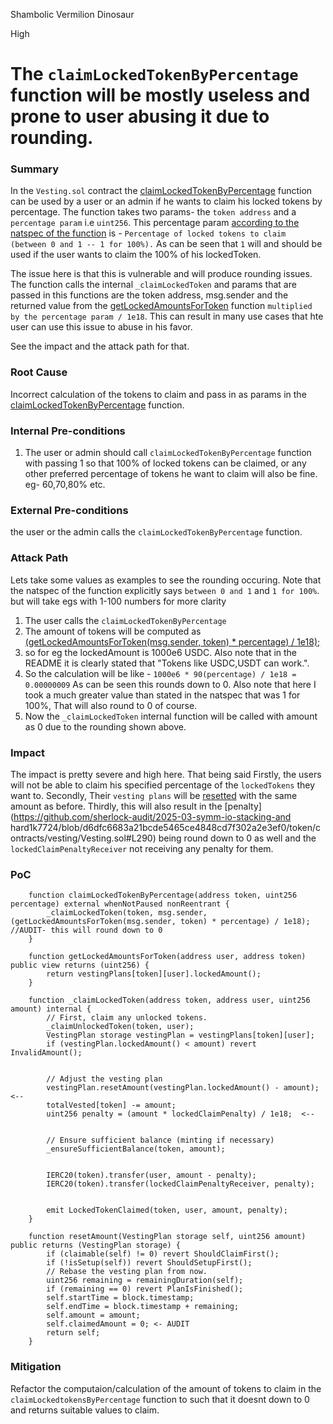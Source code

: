 Shambolic Vermilion Dinosaur

High

# The `claimLockedTokenByPercentage` function will be mostly useless and prone to user abusing it due to rounding.

### Summary

In the `Vesting.sol` contract the [claimLockedTokenByPercentage](https://github.com/sherlock-audit/2025-03-symm-io-stacking/blob/main/token/contracts/vesting/Vesting.sol#L167) function can be used by a user or an admin if he wants to claim his locked tokens by percentage. The function takes two params- the `token address` and a `percentage param` i.e `uint256`. This percentage param [according to the natspec of the function](https://github.com/sherlock-audit/2025-03-symm-io-stacking/blob/main/token/contracts/vesting/Vesting.sol#L166) is - `Percentage of locked tokens to claim (between 0 and 1 -- 1 for 100%).` As can be seen that `1` will and should be used if the user wants to claim the 100% of his lockedToken.

The issue here is that this is vulnerable and will produce rounding issues. The function calls the internal `_claimLockedToken` and params that are passed in this functions are the token address, msg.sender and the returned value from the [getLockedAmountsForToken](https://github.com/sherlock-audit/2025-03-symm-io-stacking/blob/main/token/contracts/vesting/Vesting.sol#L309) function ```multiplied by the percentage param / 1e18```. This can result in many use cases that hte user can use this issue to abuse in his favor. 

See the impact and the attack path for that.

### Root Cause

Incorrect calculation of the tokens to claim and pass in as params in the [claimLockedTokenByPercentage](https://github.com/SYMM-IO/token/blob/1d014156b1d9f0ab3259026127b9220eb2da3292/contracts/vesting/Vesting.sol#L168) function.

### Internal Pre-conditions

1. The user or admin should call `claimLockedTokenByPercentage` function with passing 1 so that 100% of locked tokens can be claimed, or any other preferred percentage of tokens he want to claim will also be fine. eg- 60,70,80% etc.

### External Pre-conditions

the user or the admin calls the `claimLockedTokenByPercentage` function.

### Attack Path

Lets take some values as examples to see the rounding occuring.
Note that the natspec of the function explicitly says `between 0 and 1` and `1 for 100%`. but will take egs with 1-100 numbers for more clarity
1. The user calls the `claimLockedTokenByPercentage`
2. The amount of tokens will be computed as [(getLockedAmountsForToken(msg.sender, token) * percentage) / 1e18);](https://github.com/sherlock-audit/2025-03-symm-io-stacking/blob/main/token/contracts/vesting/Vesting.sol#L190)
3. so for eg the lockedAmount is 1000e6 USDC. Also note that in the README it is clearly stated that "Tokens like USDC,USDT can work.".
4. So the calculation will be like - `1000e6 * 90(percentage) / 1e18 = 0.00000009` As can be seen this rounds down to 0. Also note that here I took a much greater value than stated in the natspec that was 1 for 100%, That will also round to 0 of course.
5. Now the `_claimLockedToken` internal function will be called with amount as 0 due to the rounding shown above.


### Impact

The impact is pretty severe and high here. That being said Firstly, the users will not be able to claim his specified percentage of the `lockedTokens` they want to. Secondly, Their `vesting plans` will be [resetted](https://github.com/sherlock-audit/2025-03-symm-io-stacking/blob/main/token/contracts/vesting/Vesting.sol#L288) with the same amount as before. Thirdly, this will also result in the [penalty](https://github.com/sherlock-audit/2025-03-symm-io-stacking-and hard1k7724/blob/d6dfc6683a21bcde5465ce4848cd7f302a2e3ef0/token/contracts/vesting/Vesting.sol#L290) being round down to 0 as well and the `lockedClaimPenaltyReceiver` not receiving any penalty for them.

### PoC

```solidity
	function claimLockedTokenByPercentage(address token, uint256 percentage) external whenNotPaused nonReentrant {
		_claimLockedToken(token, msg.sender, (getLockedAmountsForToken(msg.sender, token) * percentage) / 1e18); //AUDIT- this will round down to 0
	}
```

```solidity
	function getLockedAmountsForToken(address user, address token) public view returns (uint256) {
		return vestingPlans[token][user].lockedAmount();
	}
```

```solidity
	function _claimLockedToken(address token, address user, uint256 amount) internal {
		// First, claim any unlocked tokens.
		_claimUnlockedToken(token, user);
		VestingPlan storage vestingPlan = vestingPlans[token][user];
		if (vestingPlan.lockedAmount() < amount) revert InvalidAmount();


		// Adjust the vesting plan
		vestingPlan.resetAmount(vestingPlan.lockedAmount() - amount);  <--
		totalVested[token] -= amount;
		uint256 penalty = (amount * lockedClaimPenalty) / 1e18;  <--


		// Ensure sufficient balance (minting if necessary)
		_ensureSufficientBalance(token, amount);


		IERC20(token).transfer(user, amount - penalty);
		IERC20(token).transfer(lockedClaimPenaltyReceiver, penalty);


		emit LockedTokenClaimed(token, user, amount, penalty);
	}
```

```solidity
	function resetAmount(VestingPlan storage self, uint256 amount) public returns (VestingPlan storage) {
		if (claimable(self) != 0) revert ShouldClaimFirst();
		if (!isSetup(self)) revert ShouldSetupFirst();
		// Rebase the vesting plan from now.
		uint256 remaining = remainingDuration(self);
		if (remaining == 0) revert PlanIsFinished();
		self.startTime = block.timestamp;
		self.endTime = block.timestamp + remaining;
		self.amount = amount; 
		self.claimedAmount = 0; <- AUDIT 
		return self;
	}
```


### Mitigation

Refactor the computaion/calculation of the amount of tokens to claim in the `claimLockedtokensByPercentage` function to such that it doesnt down to 0 and returns suitable values to claim.
